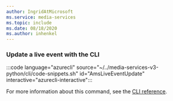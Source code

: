 ```yaml
---
author: IngridAtMicrosoft
ms.service: media-services 
ms.topic: include
ms.date: 08/18/2020
ms.author: inhenkel
---
```


### Update a live event with the CLI

:::code language="azurecli" source="~/../media-services-v3-python/cli/code-snippets.sh" id="AmsLiveEventUpdate" interactive="azurecli-interactive":::

For more information about this command, see the [CLI reference](/cli/azure/ams/live-event?view=azure-cli-latest#az-ams-live-event-update).
